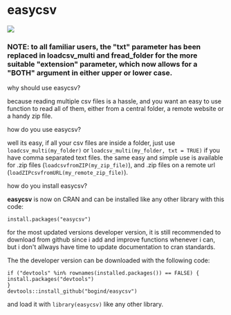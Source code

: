 # easycsv
[![](http://cranlogs.r-pkg.org/badges/grand-total/easycsv?color=red)](http://cran.rstudio.com/web/packages/easycsv/index.html)

### NOTE: to all familiar users, the **"txt"** parameter has been replaced in loadcsv_multi and fread_folder for the more suitable "extension" parameter, which now allows for a **"BOTH"** argument in either upper or lower case.



why should use easycsv?

because reading multiple csv files is a hassle, 
and you want an easy to use function to read all of them,
either from a central folder, a remote website or a handy zip file.

how do you use easycsv?

well its easy, if all your csv files are inside a folder, 
  just use `loadcsv_multi(my_folder)` or `loadcsv_multi(my_folder, txt = TRUE)` if you have comma separated text files.
the same easy and simple use is available for .zip files (`loadcsvfromZIP(my_zip_file)`),
and .zip files on a remote url (`loadZIPcsvfromURL(my_remote_zip_file)`).  

how do you install easycsv?

**easycsv** is now on CRAN and can be installed like any other library with this code:
```
install.packages("easycsv")
```
for the most updated versions developer version, 
it is still recommended to download from github since i add and improve functions whenever i can,
but i don't allways have time to update documentation to cran standards.

The the developer version can be downloaded with the following code:

```
if ("devtools" %in% rownames(installed.packages()) == FALSE) {
install.packages("devtools")
}
devtools::install_github("bogind/easycsv")

```
and load it with `library(easycsv)` like any other library.

